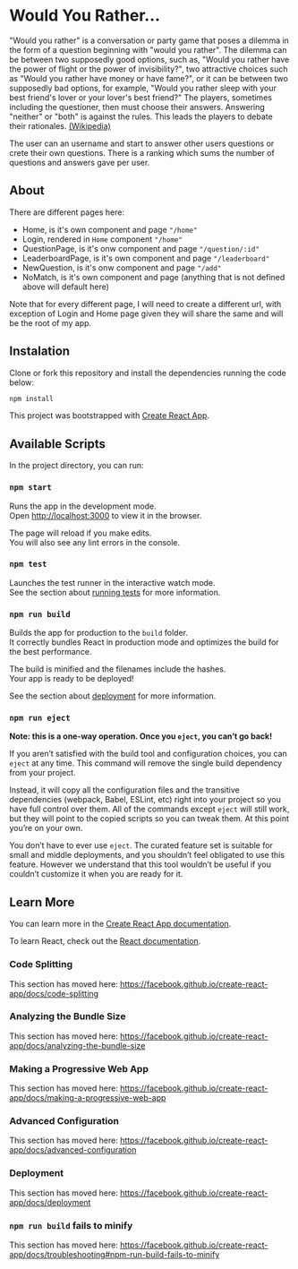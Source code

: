 # Would You Rather...

"Would you rather" is a conversation or party game that poses a dilemma in the form of a question beginning with "would you rather". The dilemma can be between two supposedly good options, such as, "Would you rather have the power of flight or the power of invisibility?", two attractive choices such as "Would you rather have money or have fame?", or it can be between two supposedly bad options, for example, "Would you rather sleep with your best friend's lover or your lover's best friend?" The players, sometimes including the questioner, then must choose their answers. Answering "neither" or "both" is against the rules. This leads the players to debate their rationales. [(Wikipedia)](https://en.wikipedia.org/wiki/Would_you_rather)

The user can an username and start to answer other users questions or crete their own questions. There is a ranking which sums the number of questions and answers gave per user.

## About

There are different pages here:

- Home, is it's own component and page `"/home"`
- Login, rendered in `Home` component `"/home"`
- QuestionPage, is it's onw component and page `"/question/:id"`
- LeaderboardPage, is it's own component and page `"/leaderboard"`
- NewQuestion, is it's onw component and page `"/add"`
- NoMatch, is it's own component and page (anything that is not defined above will default here)

Note that for every different page, I will need to create a different url, with exception of Login and Home page given they will share the same and will be the root of my app.   

## Instalation

Clone or fork this repository and install the dependencies running the code below:

```bash
npm install
```

This project was bootstrapped with [Create React App](https://github.com/facebook/create-react-app).

## Available Scripts

In the project directory, you can run:

### `npm start`

Runs the app in the development mode.<br />
Open [http://localhost:3000](http://localhost:3000) to view it in the browser.

The page will reload if you make edits.<br />
You will also see any lint errors in the console.

### `npm test`

Launches the test runner in the interactive watch mode.<br />
See the section about [running tests](https://facebook.github.io/create-react-app/docs/running-tests) for more information.

### `npm run build`

Builds the app for production to the `build` folder.<br />
It correctly bundles React in production mode and optimizes the build for the best performance.

The build is minified and the filenames include the hashes.<br />
Your app is ready to be deployed!

See the section about [deployment](https://facebook.github.io/create-react-app/docs/deployment) for more information.

### `npm run eject`

**Note: this is a one-way operation. Once you `eject`, you can’t go back!**

If you aren’t satisfied with the build tool and configuration choices, you can `eject` at any time. This command will remove the single build dependency from your project.

Instead, it will copy all the configuration files and the transitive dependencies (webpack, Babel, ESLint, etc) right into your project so you have full control over them. All of the commands except `eject` will still work, but they will point to the copied scripts so you can tweak them. At this point you’re on your own.

You don’t have to ever use `eject`. The curated feature set is suitable for small and middle deployments, and you shouldn’t feel obligated to use this feature. However we understand that this tool wouldn’t be useful if you couldn’t customize it when you are ready for it.

## Learn More

You can learn more in the [Create React App documentation](https://facebook.github.io/create-react-app/docs/getting-started).

To learn React, check out the [React documentation](https://reactjs.org/).

### Code Splitting

This section has moved here: https://facebook.github.io/create-react-app/docs/code-splitting

### Analyzing the Bundle Size

This section has moved here: https://facebook.github.io/create-react-app/docs/analyzing-the-bundle-size

### Making a Progressive Web App

This section has moved here: https://facebook.github.io/create-react-app/docs/making-a-progressive-web-app

### Advanced Configuration

This section has moved here: https://facebook.github.io/create-react-app/docs/advanced-configuration

### Deployment

This section has moved here: https://facebook.github.io/create-react-app/docs/deployment

### `npm run build` fails to minify

This section has moved here: https://facebook.github.io/create-react-app/docs/troubleshooting#npm-run-build-fails-to-minify
